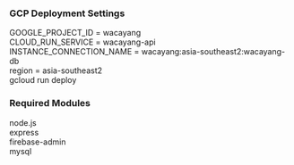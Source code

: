 ### GCP Deployment Settings
GOOGLE_PROJECT_ID = wacayang <br/>
CLOUD_RUN_SERVICE = wacayang-api <br/>
INSTANCE_CONNECTION_NAME = wacayang:asia-southeast2:wacayang-db <br/>
region = asia-southeast2 <br/>
gcloud run deploy


### Required Modules
node.js <br/>
express <br/>
firebase-admin <br/>
mysql
